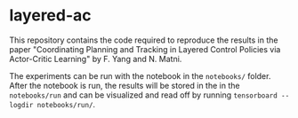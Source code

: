 # layered-ac
This repository contains the code required to reproduce the results in the
paper "Coordinating Planning and Tracking in Layered Control Policies via
Actor-Critic Learning" by F. Yang and N. Matni.

The experiments can be run with the notebook in the `notebooks/` folder. After
the notebook is run, the results will be stored in the in the `notebooks/run`
and can be visualized and read off by running `tensorboard --logdir
notebooks/run/`.
